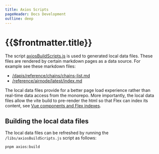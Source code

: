 ```yaml
---
title: Axios Scripts
pageHeader: Docs Development
outline: deep
---
```


<PageHeader/>

# {{$frontmatter.title}}

The script
[axiosBuildScripts.js](https://github.com/api3dao/vitepress-docs/blob/main/libs/axiosBuildScripts.js)
is used to generated local data files. These files are rendered by certain
markdown pages as a data source. For example see these markdown files:

- [/dapis/reference/chains/chains-list.md](https://raw.githubusercontent.com/api3dao/vitepress-docs/main/docs/dapis/reference/chains/chains-list.md)
- [/reference/airnode/latest/index.md](https://raw.githubusercontent.com/api3dao/vitepress-docs/main/docs/reference/airnode/latest/index.md)

The local data files provide for a better page load experience rather than
real-time data access from the monorepo. More importantly, the local data files
allow the vite build to pre-render the html so that Flex can index its content,
see
[Vue components and Flex indexes](/dev/flexsearch.md#vue-components-and-flex-indexes).

## Building the local data files

The local data files can be refreshed by running the
`/libs/axiosBuildScripts.js` script as follows:

```sh
pnpm axios:build
```
